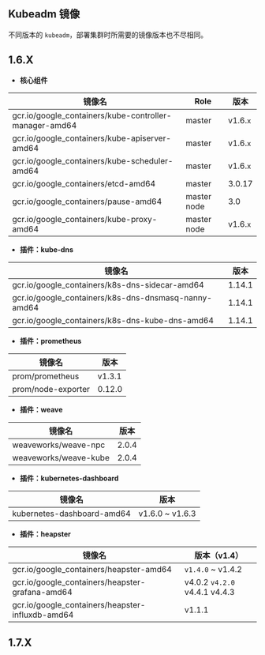 ## Kubeadm 镜像

不同版本的  `kubeadm`，部署集群时所需要的镜像版本也不尽相同。

## 1.6.X

* **核心组件**

| 镜像名                                      | Role        | 版本       |
| ---------------------------------------- | ----------- | -------- |
| gcr.io/google_containers/kube-controller-manager-amd64 | master      | v1.6.`x` |
| gcr.io/google_containers/kube-apiserver-amd64 | master      | v1.6.`x` |
| gcr.io/google_containers/kube-scheduler-amd64 | master      | v1.6.`x` |
| gcr.io/google_containers/etcd-amd64      | master      | 3.0.17   |
| gcr.io/google_containers/pause-amd64     | master node | 3.0      |
| gcr.io/google_containers/kube-proxy-amd64 | master node | v1.6.`x` |

* **插件：kube-dns**

| 镜像名                                      | 版本     |
| ---------------------------------------- | ------ |
| gcr.io/google_containers/k8s-dns-sidecar-amd64 | 1.14.1 |
| gcr.io/google_containers/k8s-dns-dnsmasq-nanny-amd64 | 1.14.1 |
| gcr.io/google_containers/k8s-dns-kube-dns-amd64 | 1.14.1 |

* **插件：prometheus**

| 镜像名                | 版本     |
| ------------------ | ------ |
| prom/prometheus    | v1.3.1 |
| prom/node-exporter | 0.12.0 |

* **插件：weave**

| 镜像名                   | 版本    |
| --------------------- | ----- |
| weaveworks/weave-npc  | 2.0.4 |
| weaveworks/weave-kube | 2.0.4 |

* **插件：kubernetes-dashboard**

| 镜像名                        | 版本              |
| -------------------------- | --------------- |
| kubernetes-dashboard-amd64 | v1.6.0 ~ v1.6.3 |

* **插件：heapster**

| 镜像名                                      | 版本（v1.4）                      |
| ---------------------------------------- | ----------------------------- |
| gcr.io/google_containers/heapster-amd64  | `v1.4.0` ~ v1.4.2             |
| gcr.io/google_containers/heapster-grafana-amd64 | v4.0.2 `v4.2.0` v4.4.1 v4.4.3 |
| gcr.io/google_containers/heapster-influxdb-amd64 | v1.1.1                        |

## 1.7.X

